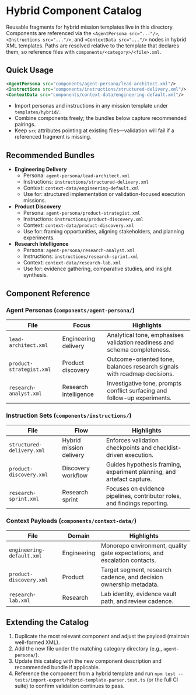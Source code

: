 # Hybrid Component Catalog

Reusable fragments for hybrid mission templates live in this directory. Components are referenced via the `<AgentPersona src="..."/>`, `<Instructions src="..."/>`, and `<ContextData src="..."/>` nodes in hybrid XML templates. Paths are resolved relative to the template that declares them, so reference files with `components/<category>/<file>.xml`.

## Quick Usage

```xml
<AgentPersona src="components/agent-persona/lead-architect.xml"/>
<Instructions src="components/instructions/structured-delivery.xml"/>
<ContextData src="components/context-data/engineering-default.xml"/>
```

- Import personas and instructions in any mission template under `templates/hybrid/`.
- Combine components freely; the bundles below capture recommended pairings.
- Keep `src` attributes pointing at existing files—validation will fail if a referenced fragment is missing.

## Recommended Bundles

- **Engineering Delivery**
  - Persona: `agent-persona/lead-architect.xml`
  - Instructions: `instructions/structured-delivery.xml`
  - Context: `context-data/engineering-default.xml`
  - Use for: structured implementation or validation-focused execution missions.
- **Product Discovery**
  - Persona: `agent-persona/product-strategist.xml`
  - Instructions: `instructions/product-discovery.xml`
  - Context: `context-data/product-discovery.xml`
  - Use for: framing opportunities, aligning stakeholders, and planning experiments.
- **Research Intelligence**
  - Persona: `agent-persona/research-analyst.xml`
  - Instructions: `instructions/research-sprint.xml`
  - Context: `context-data/research-lab.xml`
  - Use for: evidence gathering, comparative studies, and insight synthesis.

## Component Reference

### Agent Personas (`components/agent-persona/`)

| File | Focus | Highlights |
| --- | --- | --- |
| `lead-architect.xml` | Engineering delivery | Analytical tone, emphasises validation readiness and schema completeness. |
| `product-strategist.xml` | Product discovery | Outcome-oriented tone, balances research signals with roadmap decisions. |
| `research-analyst.xml` | Research intelligence | Investigative tone, prompts conflict surfacing and follow-up experiments. |

### Instruction Sets (`components/instructions/`)

| File | Flow | Highlights |
| --- | --- | --- |
| `structured-delivery.xml` | Hybrid mission delivery | Enforces validation checkpoints and checklist-driven execution. |
| `product-discovery.xml` | Discovery workflow | Guides hypothesis framing, experiment planning, and artefact capture. |
| `research-sprint.xml` | Research sprint | Focuses on evidence pipelines, contributor roles, and findings reporting. |

### Context Payloads (`components/context-data/`)

| File | Domain | Highlights |
| --- | --- | --- |
| `engineering-default.xml` | Engineering | Monorepo environment, quality gate expectations, and escalation contacts. |
| `product-discovery.xml` | Product | Target segment, research cadence, and decision ownership metadata. |
| `research-lab.xml` | Research | Lab identity, evidence vault path, and review cadence. |

## Extending the Catalog

1. Duplicate the most relevant component and adjust the payload (maintain well-formed XML).
2. Add the new file under the matching category directory (e.g., `agent-persona/`).
3. Update this catalog with the new component description and recommended bundle if applicable.
4. Reference the component from a hybrid template and run `npm test -- tests/import-export/hybrid-template-parser.test.ts` (or the full CI suite) to confirm validation continues to pass.

